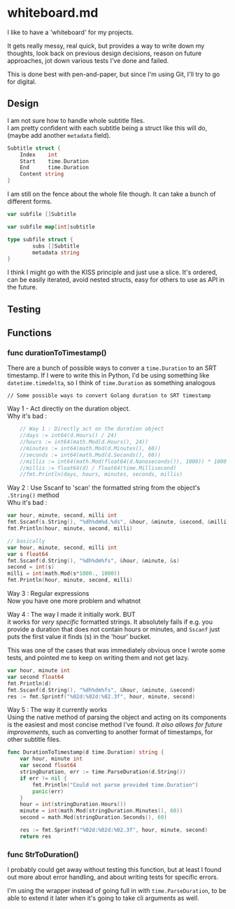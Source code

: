 

# whiteboard.md

I like to have a 'whiteboard' for my projects.

It gets really messy, real quick, but provides a way to write down my thoughts, look back on previous design decisions, reason on future approaches, jot down various tests I've done and failed.

This is done best with pen-and-paper, but since I'm using Git, I'll try to go for digital.


## Design

I am not sure how to handle whole subtitle files.    
I am pretty confident with each subtitle being a struct like this will do, (maybe add another `metadata` field).
```go
Subtitle struct {
	Index    int
	Start    time.Duration
	End      time.Duration
	Content string
}
```

I am still on the fence about the whole file though. It can take a bunch of different forms.
```go
var subfile []Subtitle

var subfile map[int]subtitle

type subfile struct {
		subs []Subtitle
		metadata string
}
```

I think I might go with the KISS principle and just use a slice.
It's ordered, can be easily iterated, avoid nested structs, easy for others to use as API in the future.

## Testing


## Functions

### func durationToTimestamp()

There are a bunch of possible ways to conver a `time.Duration` to an SRT timestamp. If I were to write this in Python, I'd be using something like `datetime.timedelta`, so I think of `time.Duration` as something analogous

	// Some possible ways to convert Golang duration to SRT timestamp


Way 1 - Act directly on the duration object.   
Why it's bad : 
```go
	// Way 1 : Directly act on the duration object
	//days := int64(d.Hours() / 24)
	//hours := int64(math.Mod(d.Hours(), 24))
	//minutes := int64(math.Mod(d.Minutes(), 60))
	//seconds := int64(math.Mod(d.Seconds(), 60))
	//millis := int64(math.Mod(float64(d.Nanoseconds()), 1000)) * 1000
	//millis := float64(d) / float64(time.Millisecond)
	//fmt.Println(days, hours, minutes, seconds, millis)
```

Way 2 : Use Sscanf to 'scan' the formatted string from the object's `.String()` method    
Whu it's bad :
```go
var hour, minute, second, milli int
fmt.Sscanf(s.String(), "%dh%dm%d.%ds", &hour, &minute, &second, &milli)
fmt.Println(hour, minute, second, milli)

// basically
var hour, minute, second, milli int
var s float64
fmt.Sscanf(d.String(), "%dh%dm%fs", &hour, &minute, &s)
second = int(s)
milli = int(math.Mod(s*1000., 1000))
fmt.Println(hour, minute, second, milli)
```

Way 3 : Regular expressions    
Now you have one more problem and whatnot


Way 4 : The way I made it initially work. BUT   
it works for *very specific* formatted strings. It absolutely fails if e.g. you provide a duration that does not contain hours or minutes, and `Sscanf` just puts the first value it finds (s) in the 'hour' bucket.

This was one of the cases that was immediately obvious once I wrote some tests, and pointed me to keep on writing them and not get lazy.
```go
var hour, minute int
var second float64
fmt.Println(d)
fmt.Sscanf(d.String(), "%dh%dm%fs", &hour, &minute, &second)
res := fmt.Sprintf("%02d:%02d:%02.3f", hour, minute, second)
```

Way 5 : The way it currently works     
Using the native method of parsing the object and acting on its components is the easiest and most concise method I've found.
*It also allows for future improvements*, such as converting to another format of timestamps, for other subtitle files.
```go
func DurationToTimestamp(d time.Duration) string {
	var hour, minute int
	var second float64
	stringDuration, err := time.ParseDuration(d.String())
	if err != nil {
		fmt.Println("Could not parse provided time.Duration")
		panic(err)
	}
	hour = int(stringDuration.Hours())
	minute = int(math.Mod(stringDuration.Minutes(), 60))
	second = math.Mod(stringDuration.Seconds(), 60)

	res := fmt.Sprintf("%02d:%02d:%02.3f", hour, minute, second)
	return res
```

### func StrToDuration()
I probably could get away without testing this function, but at least I found out more about error handling, and about writing tests for specific errors.

I'm using the wrapper instead of going full in with `time.ParseDuration`, to be able to extend it later when it's going to take cli arguments as well.

